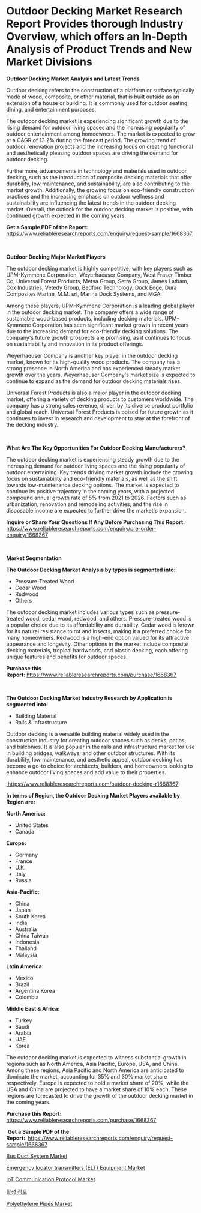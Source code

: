 <p><h1>Outdoor Decking Market Research Report Provides thorough Industry Overview, which offers an In-Depth Analysis of Product Trends and New Market Divisions</h1></p><p><strong>Outdoor Decking Market Analysis and Latest Trends</strong></p>
<p><p>Outdoor decking refers to the construction of a platform or surface typically made of wood, composite, or other material, that is built outside as an extension of a house or building. It is commonly used for outdoor seating, dining, and entertainment purposes.</p><p>The outdoor decking market is experiencing significant growth due to the rising demand for outdoor living spaces and the increasing popularity of outdoor entertainment among homeowners. The market is expected to grow at a CAGR of 13.2% during the forecast period. The growing trend of outdoor renovation projects and the increasing focus on creating functional and aesthetically pleasing outdoor spaces are driving the demand for outdoor decking.</p><p>Furthermore, advancements in technology and materials used in outdoor decking, such as the introduction of composite decking materials that offer durability, low maintenance, and sustainability, are also contributing to the market growth. Additionally, the growing focus on eco-friendly construction practices and the increasing emphasis on outdoor wellness and sustainability are influencing the latest trends in the outdoor decking market. Overall, the outlook for the outdoor decking market is positive, with continued growth expected in the coming years.</p></p>
<p><strong>Get a Sample PDF of the Report:&nbsp;</strong> <a href="https://www.reliableresearchreports.com/enquiry/request-sample/1668367">https://www.reliableresearchreports.com/enquiry/request-sample/1668367</a></p>
<p>&nbsp;</p>
<p><strong>Outdoor Decking Major Market Players</strong></p>
<p><p>The outdoor decking market is highly competitive, with key players such as UPM-Kymmene Corporation, Weyerhaeuser Company, West Fraser Timber Co, Universal Forest Products, Metsa Group, Setra Group, James Latham, Cox Industries, Vetedy Group, Bedford Technology, Dock Edge, Dura Composites Marine, M.M. srl, Marina Dock Systems, and MGA.</p><p>Among these players, UPM-Kymmene Corporation is a leading global player in the outdoor decking market. The company offers a wide range of sustainable wood-based products, including decking materials. UPM-Kymmene Corporation has seen significant market growth in recent years due to the increasing demand for eco-friendly decking solutions. The company's future growth prospects are promising, as it continues to focus on sustainability and innovation in its product offerings.</p><p>Weyerhaeuser Company is another key player in the outdoor decking market, known for its high-quality wood products. The company has a strong presence in North America and has experienced steady market growth over the years. Weyerhaeuser Company's market size is expected to continue to expand as the demand for outdoor decking materials rises.</p><p>Universal Forest Products is also a major player in the outdoor decking market, offering a variety of decking products to customers worldwide. The company has a strong sales revenue, driven by its diverse product portfolio and global reach. Universal Forest Products is poised for future growth as it continues to invest in research and development to stay at the forefront of the decking industry.</p></p>
<p>&nbsp;</p>
<p><strong>What Are The Key Opportunities For Outdoor Decking Manufacturers?</strong></p>
<p><p>The outdoor decking market is experiencing steady growth due to the increasing demand for outdoor living spaces and the rising popularity of outdoor entertaining. Key trends driving market growth include the growing focus on sustainability and eco-friendly materials, as well as the shift towards low-maintenance decking options. The market is expected to continue its positive trajectory in the coming years, with a projected compound annual growth rate of 5% from 2021 to 2026. Factors such as urbanization, renovation and remodeling activities, and the rise in disposable income are expected to further drive the market's expansion.</p></p>
<p><strong>Inquire or Share Your Questions If Any Before Purchasing This Report:</strong> <a href="https://www.reliableresearchreports.com/enquiry/pre-order-enquiry/1668367">https://www.reliableresearchreports.com/enquiry/pre-order-enquiry/1668367</a></p>
<p>&nbsp;</p>
<p><strong>Market Segmentation</strong></p>
<p><strong>The Outdoor Decking Market Analysis by types is segmented into:</strong></p>
<p><ul><li>Pressure-Treated Wood</li><li>Cedar Wood</li><li>Redwood</li><li>Others</li></ul></p>
<p><p>The outdoor decking market includes various types such as pressure-treated wood, cedar wood, redwood, and others. Pressure-treated wood is a popular choice due to its affordability and durability. Cedar wood is known for its natural resistance to rot and insects, making it a preferred choice for many homeowners. Redwood is a high-end option valued for its attractive appearance and longevity. Other options in the market include composite decking materials, tropical hardwoods, and plastic decking, each offering unique features and benefits for outdoor spaces.</p></p>
<p><strong>Purchase this Report:&nbsp;</strong><a href="https://www.reliableresearchreports.com/purchase/1668367">https://www.reliableresearchreports.com/purchase/1668367</a></p>
<p>&nbsp;</p>
<p><strong>The Outdoor Decking Market Industry Research by Application is segmented into:</strong></p>
<p><ul><li>Building Material</li><li>Rails & Infrastructure</li></ul></p>
<p><p>Outdoor decking is a versatile building material widely used in the construction industry for creating outdoor spaces such as decks, patios, and balconies. It is also popular in the rails and infrastructure market for use in building bridges, walkways, and other outdoor structures. With its durability, low maintenance, and aesthetic appeal, outdoor decking has become a go-to choice for architects, builders, and homeowners looking to enhance outdoor living spaces and add value to their properties.</p></p>
<p><a href="https://www.reliableresearchreports.com/outdoor-decking-r1668367">&nbsp;https://www.reliableresearchreports.com/outdoor-decking-r1668367</a></p>
<p><strong>In terms of Region, the Outdoor Decking Market Players available by Region are:</strong></p>
<p>
    <p> <strong> North America: </strong>
        <ul>
            <li>United States</li>
            <li>Canada</li>
        </ul>
        </p> 
    <p> <strong> Europe: </strong>
        <ul>
            <li>Germany</li>
            <li>France</li>
            <li>U.K.</li>
            <li>Italy</li>
            <li>Russia</li>
        </ul>
        </p> 
    <p> <strong> Asia-Pacific: </strong>
        <ul>
            <li>China</li>
            <li>Japan</li>
            <li>South Korea</li>
            <li>India</li>
            <li>Australia</li>
            <li>China Taiwan</li>
            <li>Indonesia</li>
            <li>Thailand</li>
            <li>Malaysia</li>
        </ul>
        </p> 
    <p> <strong> Latin America: </strong>
        <ul>
            <li>Mexico</li>
            <li>Brazil</li>
            <li>Argentina Korea</li>
            <li>Colombia</li>
        </ul>
        </p> 
    <p> <strong> Middle East & Africa: </strong>
        <ul>
            <li>Turkey</li>
            <li>Saudi</li>
            <li>Arabia</li>
            <li>UAE</li>
            <li>Korea</li>
        </ul>
    </p>
    </p>
<p><p>The outdoor decking market is expected to witness substantial growth in regions such as North America, Asia Pacific, Europe, USA, and China. Among these regions, Asia Pacific and North America are anticipated to dominate the market, accounting for 35% and 30% market share respectively. Europe is expected to hold a market share of 20%, while the USA and China are projected to have a market share of 10% each. These regions are forecasted to drive the growth of the outdoor decking market in the coming years.</p></p>
<p><strong>Purchase this Report: </strong><a href="https://www.reliableresearchreports.com/purchase/1668367">https://www.reliableresearchreports.com/purchase/1668367</a></p>
<p>&nbsp;<strong>Get a Sample PDF of the Report:&nbsp;&nbsp;</strong><a href="https://www.reliableresearchreports.com/enquiry/request-sample/1668367">https://www.reliableresearchreports.com/enquiry/request-sample/1668367</a></p>
<p><strong></strong></p>
<p><p><a href="https://github.com/angelajermaine/Market-Research-Report-List-4/blob/main/bus-duct-system-market.md">Bus Duct System Market</a></p><p><a href="https://www.linkedin.com/pulse/emergency-locator-transmitters-elt-equipment-market-global-s1n5e?trackingId=A6ppACCuRI62alQGq18V6A%3D%3D">Emergency locator transmitters (ELT) Equipment Market</a></p><p><a href="https://medium.com/@danialhayes/exploring-iot-communication-protocol-market-dynamics-global-trends-and-future-growth-prospects-3d75aefc903b">IoT Communication Protocol Market</a></p><p><a href="https://medium.com/@gabrielblanda5656/%EC%A7%80%EC%97%AD%EB%B3%84-%EC%9C%A0%ED%98%95-%EC%8A%B5%EC%8B%9D-%EA%B8%B0%EC%88%A0-%EA%B1%B4%EC%8B%9D-%EA%B8%B0%EC%88%A0-%EC%A6%9D%EA%B8%B0%EC%83%81-%EA%B8%B0%EC%88%A0-%EA%B8%B0%ED%83%80-%EB%B0%8F-%EC%9D%91%EC%9A%A9%EB%B6%84%EC%95%BC-%EC%84%9D%EC%9C%A0-%EC%A0%95%EC%A0%9C-%EA%B4%91%EC%9C%A0-%EB%8F%99%EB%AC%BC%EC%84%B1-%EC%98%A4%EC%9D%BC-%EB%B0%8F-%EC%8B%9D%EB%AC%BC%EC%84%B1-%EC%98%A4%EC%9D%BC-%EC%88%98%EC%B2%98%EB%A6%AC-%EC%8B%9C%EC%8A%A4%ED%85%9C-%EC%8B%9D%ED%92%88-%EC%82%B0%EC%97%85-%EC%9D%98%EB%A3%8C-%EB%B0%8F-%EC%98%81%EC%96%91%EC%A0%9C-476e17427254">활성 점토</a></p><p><a href="https://github.com/provorikovar/Market-Research-Report-List-5/blob/main/polyethylene-pipes-market.md">Polyethylene Pipes Market</a></p></p>
